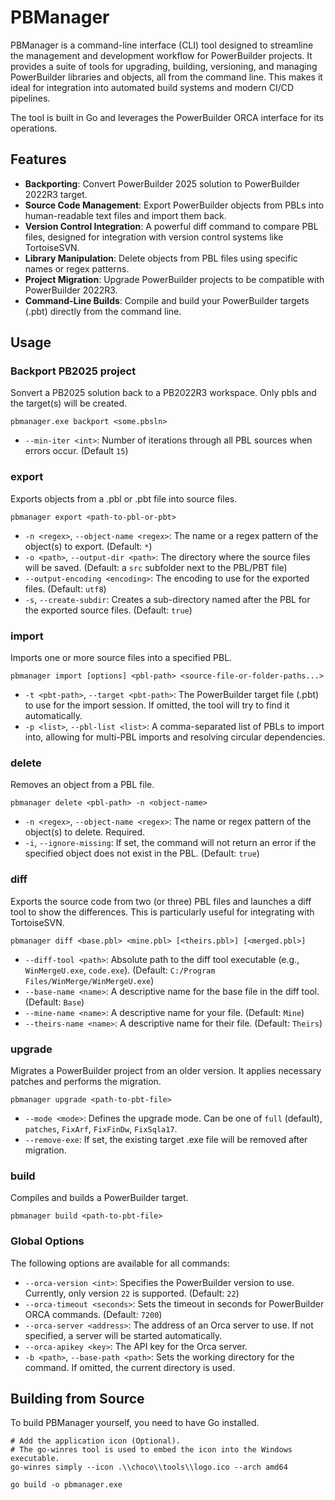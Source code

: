 # PBManager

PBManager is a command-line interface (CLI) tool designed to streamline the management and development workflow for PowerBuilder projects.
It provides a suite of tools for upgrading, building, versioning, and managing PowerBuilder libraries and objects, all from the command line.
This makes it ideal for integration into automated build systems and modern CI/CD pipelines.

The tool is built in Go and leverages the PowerBuilder ORCA interface for its operations.

## Features

* **Backporting**: Convert PowerBuilder 2025 solution to PowerBuilder 2022R3 target.
* **Source Code Management**: Export PowerBuilder objects from PBLs into human-readable text files and import them back.
* **Version Control Integration**: A powerful diff command to compare PBL files, designed for integration with version control systems like TortoiseSVN.
* **Library Manipulation**: Delete objects from PBL files using specific names or regex patterns.
* **Project Migration**: Upgrade PowerBuilder projects to be compatible with PowerBuilder 2022R3.
* **Command-Line Builds**: Compile and build your PowerBuilder targets (.pbt) directly from the command line.

## Usage

### Backport PB2025 project

Sonvert a PB2025 solution back to a PB2022R3 workspace.
Only pbls and the target(s) will be created.

`pbmanager.exe backport <some.pbsln>`

* `--min-iter <int>`: Number of iterations through all PBL sources when errors occur. (Default `15`)

### export

Exports objects from a .pbl or .pbt file into source files.

`pbmanager export <path-to-pbl-or-pbt>`

* `-n <regex>`, `--object-name <regex>`: The name or a regex pattern of the object(s) to export. (Default: `*`)
* `-o <path>`, `--output-dir <path>`: The directory where the source files will be saved. (Default: a `src` subfolder next to the PBL/PBT file)
* `--output-encoding <encoding>`: The encoding to use for the exported files. (Default: `utf8`)
* `-s`, `--create-subdir`: Creates a sub-directory named after the PBL for the exported source files. (Default: `true`)

### import

Imports one or more source files into a specified PBL.

`pbmanager import [options] <pbl-path> <source-file-or-folder-paths...>`

* `-t <pbt-path>`, `--target <pbt-path>`: The PowerBuilder target file (.pbt) to use for the import session. If omitted, the tool will try to find it automatically.
* `-p <list>`, `--pbl-list <list>`: A comma-separated list of PBLs to import into, allowing for multi-PBL imports and resolving circular dependencies.

### delete

Removes an object from a PBL file.

`pbmanager delete <pbl-path> -n <object-name>`

* `-n <regex>`, `--object-name <regex>`: The name or regex pattern of the object(s) to delete. Required.
* `-i`, `--ignore-missing`: If set, the command will not return an error if the specified object does not exist in the PBL. (Default: `true`)

### diff

Exports the source code from two (or three) PBL files and launches a diff tool to show the differences. This is particularly useful for integrating with TortoiseSVN.

`pbmanager diff <base.pbl> <mine.pbl> [<theirs.pbl>] [<merged.pbl>]`

* `--diff-tool <path>`: Absolute path to the diff tool executable (e.g., `WinMergeU.exe`, `code.exe`). (Default: `C:/Program Files/WinMerge/WinMergeU.exe`)
* `--base-name <name>`: A descriptive name for the base file in the diff tool. (Default: `Base`)
* `--mine-name <name>`: A descriptive name for your file. (Default: `Mine`)
* `--theirs-name <name>`: A descriptive name for their file. (Default: `Theirs`)

### upgrade

Migrates a PowerBuilder project from an older version.
It applies necessary patches and performs the migration.

`pbmanager upgrade <path-to-pbt-file>`

* `--mode <mode>`: Defines the upgrade mode. Can be one of `full` (default), `patches`, `FixArf`, `FixFinDw`, `FixSqla17`.
* `--remove-exe`: If set, the existing target .exe file will be removed after migration.

### build

Compiles and builds a PowerBuilder target.

`pbmanager build <path-to-pbt-file>`

### Global Options

The following options are available for all commands:

* `--orca-version <int>`: Specifies the PowerBuilder version to use. Currently, only version `22` is supported. (Default: `22`)
* `--orca-timeout <seconds>`: Sets the timeout in seconds for PowerBuilder ORCA commands. (Default: `7200`)
* `--orca-server <address>`: The address of an Orca server to use. If not specified, a server will be started automatically.
* `--orca-apikey <key>`: The API key for the Orca server.
* `-b <path>`, `--base-path <path>`: Sets the working directory for the command. If omitted, the current directory is used.

## Building from Source

To build PBManager yourself, you need to have Go installed.

```pwsh
# Add the application icon (Optional).
# The go-winres tool is used to embed the icon into the Windows executable.
go-winres simply --icon .\\choco\\tools\\logo.ico --arch amd64

go build -o pbmanager.exe
```

